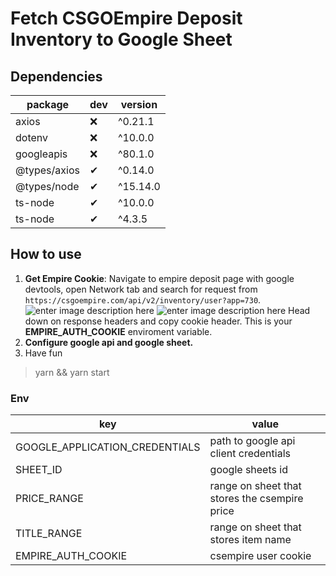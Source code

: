 # Fetch CSGOEmpire Deposit Inventory to Google Sheet
  ## Dependencies
| package |dev| version  |
|--|--|--|
| axios |❌|^0.21.1  |
|dotenv|❌|^10.0.0|
|googleapis|❌|^80.1.0|
| @types/axios|✔|^0.14.0  |
| @types/node|✔|^15.14.0  |
| ts-node|✔|^10.0.0  |
| ts-node|✔|^4.3.5  |
## How to use
 1. **Get Empire Cookie**: Navigate to empire deposit page with google devtools, open Network tab and search for request from ``https://csgoempire.com/api/v2/inventory/user?app=730``.
![enter image description here](https://i.imgur.com/81ZnCp7.png)
![enter image description here](https://i.imgur.com/m1AvhCs.png)
	Head down on response headers and copy cookie header. This is your **EMPIRE_AUTH_COOKIE** enviroment variable.
2. **Configure google api and google sheet.**
3.  Have fun

> yarn && yarn start
### Env
| key | value |
|--|--|
| GOOGLE_APPLICATION_CREDENTIALS | path to google api client credentials |
|SHEET_ID|google sheets id|
|PRICE_RANGE|range on sheet that stores the csempire price| 
|TITLE_RANGE|range on sheet that stores item name|
|EMPIRE_AUTH_COOKIE|csempire user cookie
